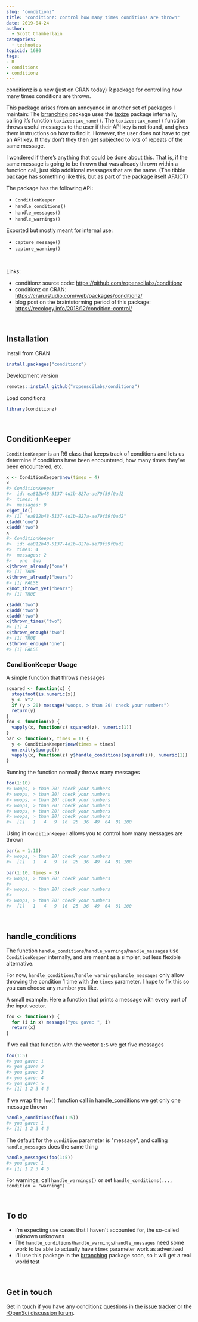 ```yaml
---
slug: "conditionz"
title: "conditionz: control how many times conditions are thrown"
date: 2019-04-24
author:
  - Scott Chamberlain
categories:
  - technotes
topicid: 1680
tags:
- R
- conditions
- conditionz
---
```




conditionz is a new (just on CRAN today) R package for controlling how many times conditions are thrown.

This package arises from an annoyance in another set of packages I maintain: The [brranching][] package uses
the [taxize][] package internally, calling it’s function `taxize::tax_name()`. The `taxize::tax_name()` function
throws useful messages to the user if their API key is not found, and gives them instructions
on how to find it. However, the user does not have to get an API key. If they don’t they then get subjected to
lots of repeats of the same message.

I wondered if there’s anything that could be done about this. That is, if the same message is going to be
thrown that was already thrown within a function call, just skip additional messages that are the same.
(The tibble package has something like this, but as part of the package itself AFAICT)

The package has the following API:

- `ConditionKeeper`
- `handle_conditions()`
- `handle_messages()`
- `handle_warnings()`

Exported but mostly meant for internal use:

- `capture_message()`
- `capture_warning()`

<br>

Links:

* conditionz source code: <https://github.com/ropenscilabs/conditionz>
* conditionz on CRAN: <https://cran.rstudio.com/web/packages/conditionz/>
* blog post on the braintstorming period of this package: <https://recology.info/2018/12/condition-control/>


<br>

## Installation

Install from CRAN


```r
install.packages("conditionz")
```

Development version


```r
remotes::install_github("ropenscilabs/conditionz")
```

Load conditionz


```r
library(conditionz)
```

<br>

## ConditionKeeper

`ConditionKeeper` is an R6 class that keeps track of conditions and lets
us determine if conditions have been encountered, how many times they've 
been encountered, etc.


```r
x <- ConditionKeeper$new(times = 4)
x
#> ConditionKeeper
#>  id: ea812b48-5137-4d1b-827a-ae79f59f0ad2
#>  times: 4
#>  messages: 0
x$get_id()
#> [1] "ea812b48-5137-4d1b-827a-ae79f59f0ad2"
x$add("one")
x$add("two")
x
#> ConditionKeeper
#>  id: ea812b48-5137-4d1b-827a-ae79f59f0ad2
#>  times: 4
#>  messages: 2
#>   one  two
x$thrown_already("one")
#> [1] TRUE
x$thrown_already("bears")
#> [1] FALSE
x$not_thrown_yet("bears")
#> [1] TRUE

x$add("two")
x$add("two")
x$add("two")
x$thrown_times("two")
#> [1] 4
x$thrown_enough("two")
#> [1] TRUE
x$thrown_enough("one")
#> [1] FALSE
```

### ConditionKeeper Usage

A simple function that throws messages


```r
squared <- function(x) {
  stopifnot(is.numeric(x))
  y <- x^2
  if (y > 20) message("woops, > than 20! check your numbers")
  return(y)
}
foo <- function(x) {
  vapply(x, function(z) squared(z), numeric(1))
}
bar <- function(x, times = 1) {
  y <- ConditionKeeper$new(times = times)
  on.exit(y$purge())
  vapply(x, function(z) y$handle_conditions(squared(z)), numeric(1))
}
```

Running the function normally throws many messages


```r
foo(1:10)
#> woops, > than 20! check your numbers
#> woops, > than 20! check your numbers
#> woops, > than 20! check your numbers
#> woops, > than 20! check your numbers
#> woops, > than 20! check your numbers
#> woops, > than 20! check your numbers
#>  [1]   1   4   9  16  25  36  49  64  81 100
```

Using in `ConditionKeeper` allows you to control how many messages
are thrown


```r
bar(x = 1:10)
#> woops, > than 20! check your numbers
#>  [1]   1   4   9  16  25  36  49  64  81 100
```


```r
bar(1:10, times = 3)
#> woops, > than 20! check your numbers
#> 
#> woops, > than 20! check your numbers
#> 
#> woops, > than 20! check your numbers
#>  [1]   1   4   9  16  25  36  49  64  81 100
```

<br>

## handle_conditions

The function `handle_conditions`/`handle_warnings`/`handle_messages` use 
`ConditionKeeper` internally, and are meant as a simpler, but less flexible
alternative.

For now, `handle_conditions`/`handle_warnings`/`handle_messages` only allow 
throwing the condition 1 time with the `times` parameter. I hope to fix this 
so you can choose any number you like. 

A small example. Here a function that prints a message with every part of the
input vector.


```r
foo <- function(x) {
  for (i in x) message("you gave: ", i)
  return(x)
}
```

If we call that function with the vector `1:5` we get five messages


```r
foo(1:5)
#> you gave: 1
#> you gave: 2
#> you gave: 3
#> you gave: 4
#> you gave: 5
#> [1] 1 2 3 4 5
```

If we wrap the `foo()` function call in handle_conditions we get only 
one message thrown


```r
handle_conditions(foo(1:5))
#> you gave: 1
#> [1] 1 2 3 4 5
```

The default for the `condition` parameter is "message", and calling `handle_messages`
does the same thing


```r
handle_messages(foo(1:5))
#> you gave: 1
#> [1] 1 2 3 4 5
```

For warnings, call `handle_warnings()` or set `handle_conditions(..., condition = "warning")`


<br>

## To do

- I'm expecting use cases that I haven't accounted for, the so-called unknown unknowns
- The `handle_conditions`/`handle_warnings`/`handle_messages` need some work to be able
to actually have `times` parameter work as advertised
- I'll use this package in the [brranching][] package soon, so it will get a real world
test

<br>

## Get in touch

Get in touch if you have any conditionz questions in the 
[issue tracker](https://github.com/ropenscilabs/conditionz/issues) or the 
[rOpenSci discussion forum](https://discuss.ropensci.org/).


[conditionz]: https://github.com/ropenscilabs/conditionz
[taxize]: https://github.com/ropensci/taxize
[brranching]: https://github.com/ropensci/brranching
